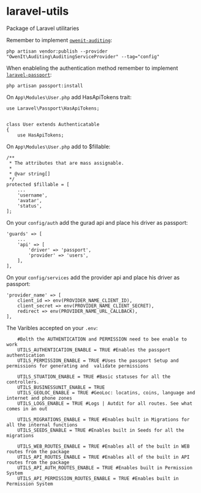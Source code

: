 # laravel-utils
Package of Laravel utilitaries 

Remember to implement [`owenit-auditing`](https://github.com/owen-it/laravel-auditing): 

```
php artisan vendor:publish --provider "OwenIt\Auditing\AuditingServiceProvider" --tag="config"
```

When enableling the authentication method remember to implement [`laravel-passport`](https://laravel.com/docs/passport):

```
php artisan passport:install
```

On `App\Modules\User.php` add HasApiTokens trait:

```
use Laravel\Passport\HasApiTokens;


class User extends Authenticatable
{
    use HasApiTokens;

```

On `App\Modules\User.php` add to $fillable:

```
/**
 * The attributes that are mass assignable.
 *
 * @var string[]
 */
protected $fillable = [
    ...
    'username',
    'avatar',
    'status',
];
```

On your `config/auth` add the gurad api and place his driver as passport:

```
'guards' => [
    ...
    'api' => [
        'driver' => 'passport',
        'provider' => 'users',
    ],
],
```

On your `config/services` add the provider api and place his driver as passport:

```
'provider_name' => [
    client_id => env(PROVIDER_NAME_CLIENT_ID),
    client_secret => env(PROVIDER_NAME_CLIENT_SECRET),
    redirect => env(PROVIDER_NAME_URL_CALLBACK),
],
```

The Varibles accepted on your `.env`: 

```
    #Bolth the AUTHENTICATION and PERMISSION need to bee enable to work
    UTILS_AUTHENTICATION_ENABLE = TRUE #Enables the passport authentication
    UTILS_PERMISSION_ENABLE = TRUE #Uses the passport Setup and permissions for generating and  validate permissions

    UTILS_STUATION_ENABLE = TRUE #Basic statuses for all the controllers.
    UTILS_BUSINESSUNIT_ENABLE = TRUE
    UTILS_GEOLOC_ENABLE = TRUE #GeoLoc: locatins, coins, language and internet and phone zones
    UTILS_LOGS_ENABLE = TRUE #Logs | Autdit for all routes. See what comes in an out

    UTILS_MIGRATIONS_ENABLE = TRUE #Enables built in Migrations for all the internal functions
    UTILS_SEEDS_ENABLE = TRUE #Enables built in Seeds for all the migrations

    UTILS_WEB_ROUTES_ENABLE = TRUE #Enables all of the built in WEB routes from the package
    UTILS_API_ROUTES_ENABLE = TRUE #Enables all of the built in API routes from the package
    UTILS_API_AUTH_ROUTES_ENABLE = TRUE #Enables built in Permission System
    UTILS_API_PERMISSION_ROUTES_ENABLE = TRUE #Enables built in Permission System
```